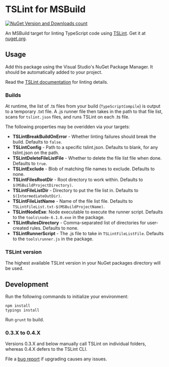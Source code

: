 # TSLint for MSBuild

[![NuGet Version and Downloads count](https://buildstats.info/nuget/TSLint.MSBuild)](https://www.nuget.org/packages/TSLint.MSBuild) 

An MSBuild target for linting TypeScript code using [TSLint](https://github.com/palantir/tslint). Get it at [nuget.org](https://www.nuget.org/packages/TSLint.MSBuild/).

## Usage

Add this package using the Visual Studio's NuGet Package Manager. 
It should be automatically added to your project.

Read the [TSLint documentation](https://github.com/palantir/tslint) for linting details.

### Builds

At runtime, the list of .ts files from your build (`TypeScriptCompile`) is output to a temporary .txt file.
A .js runner file then takes in the path to that file list, scans for `tslint.json` files, and runs TSLint on each .ts file.

The following properties may be overidden via your targets:
* **TSLintBreakBuildOnError** -  Whether linting failures should break the build. Defaults to `false`.
* **TSLintConfig** - Path to a specific tslint.json. Defaults to blank, for any tslint.json on the path.
* **TSLintDeleteFileListFile** - Whether to delete the file list file when done. Defaults to `true`.
* **TSLintExclude** - Blob of matching file names to exclude. Defaults to none.
* **TSLintFilesRootDir** - Root directory to work within. Defaults to `$(MSBuildProjectDirectory)`.
* **TSLintFileListDir** - Directory to put the file list in. Defaults to `$(IntermediateOutDir)`.
* **TSLintFileListName** - Name of the file list file. Defaults to `TSLintFileList.txt-$(MSBuildProjectName)`.
* **TSLintNodeExe**: Node executable to execute the runner script. Defaults to the `tools\node-6.1.0.exe` in the package. 
* **TSLintRulesDirectory** - Comma-separated list of directories for user-created rules. Defaults to none.
* **TSLintRunnerScript** - The .js file to take in `TSLintFileListFile`. Defaults to the `tools\runner.js` in the package.

### TSLint version

The highest available TSLint version in your NuGet packages directory will be used. 


## Development

Run the following commands to initialize your environment:

```shell
npm install
typings install
```

Run `grunt` to build.

### 0.3.X to 0.4.X

Versions 0.3.X and below manually call TSLint on individual folders, whereas 0.4.X defers to the TSLint CLI.

File a [bug report](https://github.com/JoshuaKGoldberg/TSLint.MSBuild/issues) if upgrading causes any issues.
